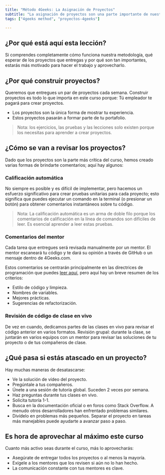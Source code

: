 ```yaml
---
title: "Método 4Geeks: La Asignación de Proyectos"
subtitle: "La asignación de proyectos son una parte importante de nuestro método de aprendizaje, estas lecciones te mostrarán qué esperar y por qué es tan importante."
tags: ["4geeks method", "proyectos-4geeks"]

---
```


## ¿Por qué está aquí esta lección?
Si comprendes completamente cómo funciona nuestra metodología, qué esperar de los proyectos que entregas y por qué son tan importantes, estarás más motivado para hacer el trabajo y aprovecharlo. 

## ¿Por qué construir proyectos?
Queremos que entregues un par de proyectos cada semana. Construir proyectos es todo lo que importa en este curso porque:
Tú empleador te pagará para crear proyectos.

- Los proyectos son la única forma de mostrar tu experiencia.
- Estos proyectos pasarán a formar parte de tu portafolio.

> Nota: los ejercicios, las pruebas y las lecciones solo existen porque los necesitas para aprender a crear proyectos.

## ¿Cómo se van a revisar los proyectos?
Dado que los proyectos son la parte más crítica del curso, hemos creado varias formas de brindarte comentarios; aquí hay algunos:

### Calificación automática
No siempre es posible y es difícil de implementar, pero hacemos un esfuerzo significativo para crear pruebas unitarias para cada proyecto; esto significa que puedes ejecutar un comando en la terminal (o presionar un botón) para obtener comentarios instantáneos sobre tu código.

> Nota: La calificación automática es un arma de doble filo porque los comentarios de calificación en la línea de comandos son difíciles de leer. Es esencial aprender a leer estas pruebas.

### Comentarios del mentor
Cada tarea que entregues será revisada manualmente por un mentor. El mentor escaneará tu código y te dará su opinión a través de GitHub o un mensaje dentro de 4Geeks.com.

Estos comentarios se centrarán principalmente en las directrices de programación que puedes [leer aquí](https://4geeks.com/es/lesson/estandares-y-lineamientos-de-codigo), pero aquí hay un breve resumen de los criterios:

- Estilo de código y limpieza.
- Nombres de variables.
- Mejores prácticas.
- Sugerencias de refactorización.

### Revisión de código de clase en vivo
De vez en cuando, dedicamos partes de las clases en vivo para revisar el código anterior en varios formatos.
Revisión grupal: durante la clase, se juntarán en varios equipos con un mentor para revisar las soluciones de tu proyecto o de tus compañeros de clase.

## ¿Qué pasa si estás atascado en un proyecto?
Hay muchas maneras de desatascarse:

- Ve la solución de vídeo del proyecto.
- Pregúntale a tus compañeros.
- Únete a una sesión de tutoría global. Suceden 2 veces por semana.
- Haz preguntas durante tus clases en vivo.
- Solicita tutoría 1-1.
- Busca en la documentación oficial o en foros como Stack Overflow. A menudo otros desarrolladores han enfrentado problemas similares.
- Divídelo en problemas más pequeños. Separar el proyecto en tareas más manejables puede ayudarte a avanzar paso a paso.


## Es hora de aprovechar al máximo este curso
Cuanto más activo seas durante el curso, más lo aprovecharás:

- Asegúrate de entregar todos los proyectos o al menos la mayoría.
- Exígele a los mentores que los revisen si aún no lo han hecho.
- La comunicación constante con tus mentores es clave.

